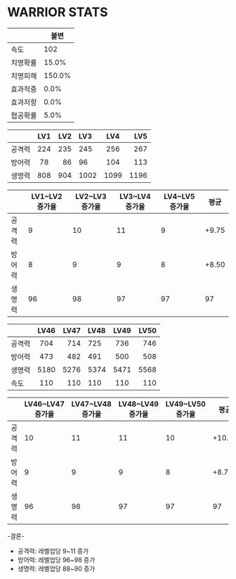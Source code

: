# WARRIOR STATS

|  | 불변 |
| --- | --- |
| 속도 | 102 |
| 치명확률 | 15.0% |
| 치명피해 | 150.0% |
| 효과적중 | 0.0% |
| 효과저항 | 0.0% |
| 협공확률 | 5.0% |

|  | LV1 | LV2 | LV3 | LV4 | LV5 |
| :------- | :------: | ----------: |:------- | :------: | ----------: |
| 공격력  | 224 | 235 | 245 | 256 | 267 |
| 방어력 | 78 | 86 | 96 | 104 | 113 |
| 생명력 | 808 | 904 | 1002 | 1099 | 1196 |

|  | LV1~LV2 증가율 | LV2~LV3 증가율 | LV3~LV4 증가율 | LV4~LV5 증가율 |  평균 |
| --- | --- | --| --- | --- | --- | 
| 공격력 | 9 | 10 | 11 | 9 | +9.75 |
| 방어력 | 8 | 9 | 9 | 8 | +8.50  |
| 생명력 | 96 | 98 | 97 | 97 | 97  |

|  | LV46 | LV47 | LV48 | LV49 | LV50 |
| :------- | :------: | ----------: |:------- | :------: | ----------: |
| 공격력  | 704 | 714 | 725 | 736 | 746 |
| 방어력 | 473 | 482 | 491 | 500 | 508 |
| 생명력 | 5180 | 5276 | 5374 | 5471 | 5568 |
| 속도 | 110 | 110 | 110 | 110 | 110 |

|  | LV46~LV47 증가율 | LV47~LV48 증가율 | LV48~LV49 증가율 | LV49~LV50 증가율 |  평균 |
| --- | --- | --| --- | --- | --- | 
| 공격력 | 10 | 11 | 11 | 10 | +10.50 |
| 방어력 | 9 | 9 | 9 | 8 | +8.75  |
| 생명력 | 96 | 98 | 97 | 97 | 97  |


-결론-
* 공격력: 레벨업당 9~11 증가
* 방어력: 레벨업당 96~98 증가
* 생명력: 레벨업당 88~90 증가
